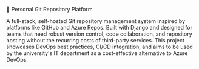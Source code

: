 📁 Personal Git Repository Platform

A full-stack, self-hosted Git repository management system inspired by platforms like GitHub and Azure Repos. Built with Django and designed for teams that need robust version control, code collaboration, and repository hosting without the recurring costs of third-party services. This project showcases DevOps best practices, CI/CD integration, and aims to be used by the university's IT department as a cost-effective alternative to Azure DevOps.
